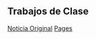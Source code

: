 ## Trabajos de Clase
[Noticia Original](https://www.rosario3.com/deportes/Copa-Libertadores-River-empato-sin-goles-con-Barcelona-de-Ecuador-y-Gallardo-asumio-que-falto-contundencia-20250409-0006.html)
[Pages](https://bovolinijuan.github.io/PaginaNoticia/)
